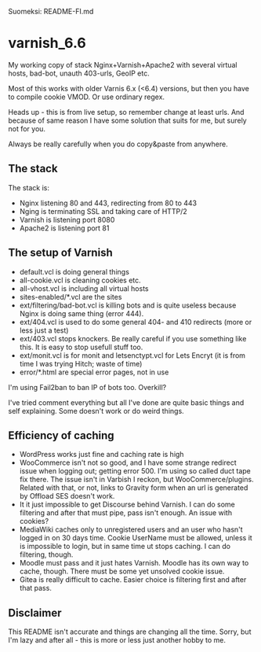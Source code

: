 Suomeksi: README-FI.md

# varnish_6.6
My working copy of stack Nginx+Varnish+Apache2 with several virtual hosts, bad-bot, unauth 403-urls, GeoIP etc.

Most of this works with older Varnis 6.x (<6.4) versions, but then you have to compile cookie VMOD. Or use ordinary regex.

Heads up - this is from live setup, so remember change at least urls.
And because of same reason I have some solution that suits for me, but surely not for you.

Always be really carefully when you do copy&paste from anywhere.

## The stack

The stack is:
- Nginx listening 80 and 443, redirecting from 80 to 443
- Nging is terminating SSL and taking care of HTTP/2
- Varnish is listening port 8080
- Apache2 is listening port 81

## The setup of Varnish

- default.vcl is doing general things
- all-cookie.vcl is cleaning cookies etc.
- all-vhost.vcl is including all virtual hosts
- sites-enabled/*.vcl are the sites
- ext/filtering/bad-bot.vcl is killing bots and is quite useless because Nginx is doing same thing (error 444). 
- ext/404.vcl is used to do some general 404- and 410 redirects (more or less just a test)
- ext/403.vcl stops knockers. Be really careful if you use something like this. It is easy to stop usefull stuff too.
- ext/monit.vcl is for monit and letsenctypt.vcl for Lets Encryt (it is from time I was trying Hitch; waste of time)
- error/*.html are special error pages, not in use

I'm using Fail2ban to ban IP of bots too. Overkill?

I've tried comment everything but all I've done are quite basic things and self explaining. Some doesn't work or do weird things.

## Efficiency of caching
- WordPress works just fine and caching rate is high
- WooCommerce isn't not so good, and I have some strange redirect issue when logging out; getting error 500. I'm using so called duct tape fix there. The issue isn't in Varbish I reckon, but WooCommerce/plugins. Related with that, or not, links to Gravity form when an url is generated by Offload SES doesn't work.
- It it just impossible to get Discourse behind Varnish. I can do some filtering and after that must pipe, pass isn't enough. An issue with cookies?
- MediaWiki caches only to unregistered users and an user who hasn't logged in on 30 days time. Cookie UserName must be allowed, unless it is impossible to login, but in same time ut stops caching. I can do filtering, though.
- Moodle must pass and it just hates Varnish. Moodle has its own way to cache, though. There must be some yet unsolved cookie issue.
- Gitea is really difficult to cache. Easier choice is filtering first and after that pass.

## Disclaimer
This README isn't accurate and things are changing all the time. Sorry, but I'm lazy and after all - this is more or less just another hobby to me.
